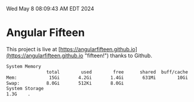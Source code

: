 Wed May  8 08:09:43 AM EDT 2024

# Angular Fifteen


This project is live at [https://angularfifteen.github.io](https://angularfifteen.github.io "fifteen!") thanks to Github.

```bash
System Memory
               total        used        free      shared  buff/cache   available
Mem:            15Gi       4.2Gi       1.4Gi       631Mi        10Gi        11Gi
Swap:          8.0Gi       512Ki       8.0Gi
System Storage
1.3G	.
```
